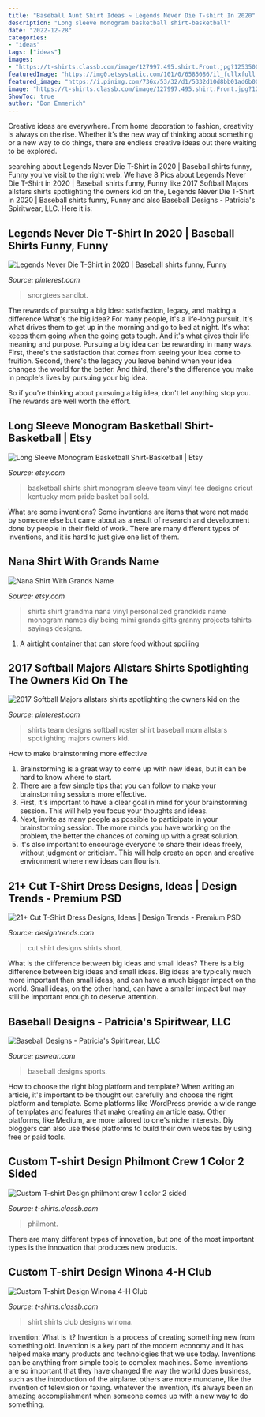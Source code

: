 ```yaml
---
title: "Baseball Aunt Shirt Ideas ~ Legends Never Die T-shirt In 2020"
description: "Long sleeve monogram basketball shirt-basketball"
date: "2022-12-28"
categories:
- "ideas"
tags: ["ideas"]
images:
- "https://t-shirts.classb.com/image/127997.495.shirt.Front.jpg?1253500458"
featuredImage: "https://img0.etsystatic.com/101/0/6585086/il_fullxfull.835440788_bx7j.jpg"
featured_image: "https://i.pinimg.com/736x/53/32/d1/5332d10d8bb01ad6b004a3b81b76a611.jpg"
image: "https://t-shirts.classb.com/image/127997.495.shirt.Front.jpg?1253500458"
ShowToc: true
author: "Don Emmerich"
---
```



Creative ideas are everywhere. From home decoration to fashion, creativity is always on the rise. Whether it’s the new way of thinking about something or a new way to do things, there are endless creative ideas out there waiting to be explored.

	

		
searching about Legends Never Die T-Shirt in 2020 | Baseball shirts funny, Funny you've visit to the right web. We have 8 Pics about Legends Never Die T-Shirt in 2020 | Baseball shirts funny, Funny like 2017 Softball Majors allstars shirts spotlighting the owners kid on the, Legends Never Die T-Shirt in 2020 | Baseball shirts funny, Funny and also Baseball Designs - Patricia&#039;s Spiritwear, LLC. Here it is:
		
    
## Legends Never Die T-Shirt In 2020 | Baseball Shirts Funny, Funny

<img loading=lazy src="https://i.pinimg.com/736x/97/b6/c9/97b6c95e912d125fe061bb8514192930.jpg" onerror="this.onerror=null;this.src='https://tse1.mm.bing.net/th?id=OIP.m49VPN7S76StfaTVItcKlgHaHa&amp;pid=15.1';" alt="Legends Never Die T-Shirt in 2020 | Baseball shirts funny, Funny">

_Source: pinterest.com_

>snorgtees sandlot. 

	

The rewards of pursuing a big idea: satisfaction, legacy, and making a difference
What's the big idea? For many people, it's a life-long pursuit. It's what drives them to get up in the morning and go to bed at night. It's what keeps them going when the going gets tough. And it's what gives their life meaning and purpose.
 Pursuing a big idea can be rewarding in many ways. First, there's the satisfaction that comes from seeing your idea come to fruition. Second, there's the legacy you leave behind when your idea changes the world for the better. And third, there's the difference you make in people's lives by pursuing your big idea.

So if you're thinking about pursuing a big idea, don't let anything stop you. The rewards are well worth the effort.

    
## Long Sleeve Monogram Basketball Shirt-Basketball | Etsy

<img loading=lazy src="https://i.etsystatic.com/11197842/r/il/785e06/1075579578/il_fullxfull.1075579578_4x0c.jpg" onerror="this.onerror=null;this.src='https://tse2.mm.bing.net/th?id=OIP.wGkjmZotndEEUCOBp8PPFQHaHa&amp;pid=15.1';" alt="Long Sleeve Monogram Basketball Shirt-Basketball | Etsy">

_Source: etsy.com_

>basketball shirts shirt monogram sleeve team vinyl tee designs cricut kentucky mom pride basket ball sold. 

	

What are some inventions?
Some inventions are items that were not made by someone else but came about as a result of research and development done by people in their field of work. There are many different types of inventions, and it is hard to just give one list of them.

    
## Nana Shirt With Grands Name

<img loading=lazy src="https://img0.etsystatic.com/101/0/6585086/il_fullxfull.835440788_bx7j.jpg" onerror="this.onerror=null;this.src='https://tse2.mm.bing.net/th?id=OIP.gd-XUuMiEsIU0pofy2vJTAHaNK&amp;pid=15.1';" alt="Nana Shirt With Grands Name">

_Source: etsy.com_

>shirts shirt grandma nana vinyl personalized grandkids name monogram names diy being mimi grands gifts granny projects tshirts sayings designs. 

	

1. A airtight container that can store food without spoiling 

    
## 2017 Softball Majors Allstars Shirts Spotlighting The Owners Kid On The

<img loading=lazy src="https://i.pinimg.com/736x/53/32/d1/5332d10d8bb01ad6b004a3b81b76a611.jpg" onerror="this.onerror=null;this.src='https://tse3.mm.bing.net/th?id=OIP.RhZqOhMsj4BNjh-V_HWUjgHaJ3&amp;pid=15.1';" alt="2017 Softball Majors allstars shirts spotlighting the owners kid on the">

_Source: pinterest.com_

>shirts team designs softball roster shirt baseball mom allstars spotlighting majors owners kid. 

	

How to make brainstorming more effective
1. Brainstorming is a great way to come up with new ideas, but it can be hard to know where to start.
2. There are a few simple tips that you can follow to make your brainstorming sessions more effective.
3. First, it's important to have a clear goal in mind for your brainstorming session. This will help you focus your thoughts and ideas.
4. Next, invite as many people as possible to participate in your brainstorming session. The more minds you have working on the problem, the better the chances of coming up with a great solution.
5. It's also important to encourage everyone to share their ideas freely, without judgment or criticism. This will help create an open and creative environment where new ideas can flourish.

    
## 21+ Cut T-Shirt Dress Designs, Ideas | Design Trends - Premium PSD

<img loading=lazy src="https://images.designtrends.com/wp-content/uploads/2016/08/26180026/White-Short-Cut-T-Shirt-Design.jpg" onerror="this.onerror=null;this.src='https://tse3.mm.bing.net/th?id=OIP.IT0gwxntJeKz0Q6L3Dk1RgHaHa&amp;pid=15.1';" alt="21+ Cut T-Shirt Dress Designs, Ideas | Design Trends - Premium PSD">

_Source: designtrends.com_

>cut shirt designs shirts short. 

	

What is the difference between big ideas and small ideas?
There is a big difference between big ideas and small ideas. Big ideas are typically much more important than small ideas, and can have a much bigger impact on the world. Small ideas, on the other hand, can have a smaller impact but may still be important enough to deserve attention.

    
## Baseball Designs - Patricia&#039;s Spiritwear, LLC

<img loading=lazy src="https://pswear.com/wp-content/uploads/2018/11/JohnsCreek18Baseball.jpg" onerror="this.onerror=null;this.src='https://tse3.mm.bing.net/th?id=OIP.R8k3M0UyXNYERxtac8JaJwHaHa&amp;pid=15.1';" alt="Baseball Designs - Patricia&#039;s Spiritwear, LLC">

_Source: pswear.com_

>baseball designs sports. 

	

How to choose the right blog platform and template?
When writing an article, it's important to be thought out carefully and choose the right platform and template. Some platforms like WordPress provide a wide range of templates and features that make creating an article easy. Other platforms, like Medium, are more tailored to one's niche interests. Diy bloggers can also use these platforms to build their own websites by using free or paid tools.

    
## Custom T-shirt Design Philmont Crew 1 Color 2 Sided

<img loading=lazy src="https://t-shirts.classb.com/image/1260334.495.shirt.Front.jpg?1520264989" onerror="this.onerror=null;this.src='https://tse4.mm.bing.net/th?id=OIP.CcewE7obwr3RJoasqmmf1wHaG3&amp;pid=15.1';" alt="Custom T-shirt Design philmont crew 1 color 2 sided">

_Source: t-shirts.classb.com_

>philmont. 

	

There are many different types of innovation, but one of the most important types is the innovation that produces new products.

    
## Custom T-shirt Design Winona 4-H Club

<img loading=lazy src="https://t-shirts.classb.com/image/127997.495.shirt.Front.jpg?1253500458" onerror="this.onerror=null;this.src='https://tse3.mm.bing.net/th?id=OIP.2_aU6h0iHn3Jfzm0RNYlTQHaG3&amp;pid=15.1';" alt="Custom T-shirt Design Winona 4-H Club">

_Source: t-shirts.classb.com_

>shirt shirts club designs winona. 

	

Invention: What is it?
Invention is a process of creating something new from something old. Invention is a key part of the modern economy and it has helped make many products and technologies that we use today. Inventions can be anything from simple tools to complex machines. Some inventions are so important that they have changed the way the world does business, such as the introduction of the airplane. others are more mundane, like the invention of television or faxing. whatever the invention, it’s always been an amazing accomplishment when someone comes up with a new way to do something.

